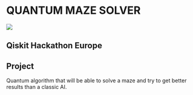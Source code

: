 # QUANTUM MAZE SOLVER

![](https://www.casimages.com/i/210429101936308550.png)

## Qiskit Hackathon Europe

## Project
Quantum algorithm that will be able to solve a maze and try to get better results than a classic AI.

